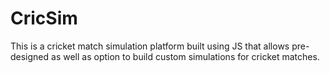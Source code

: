 # CricSim
This is a cricket match simulation platform built using JS that allows pre-designed as well as option to build custom simulations for cricket matches. 
